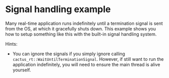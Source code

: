 Signal handling example
=======================

Many real-time application runs indefinitely until a termination signal is sent
from the OS, at which it gracefully shuts down. This example shows you how to
setup something like this with the built-in signal handling system.

Hints:

- You can ignore the signals if you simply ignore calling
  `cactus_rt::WaitUntilTerminationSignal`. However, if still want to run the
  application indefinitely, you will need to ensure the main thread is alive
  yourself.